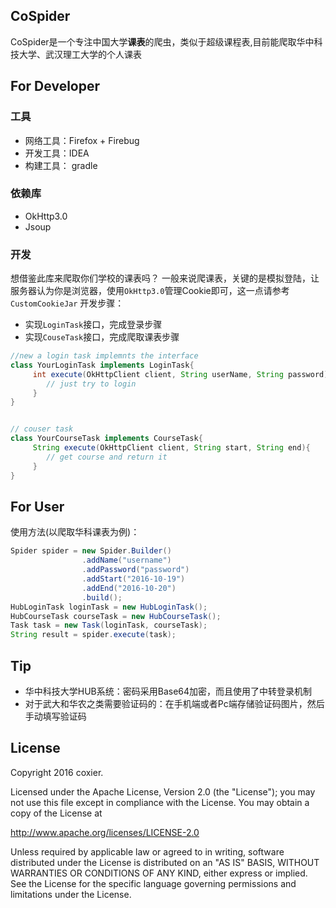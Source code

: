 ## CoSpider
CoSpider是一个专注中国大学**课表**的爬虫，类似于超级课程表,目前能爬取华中科技大学、武汉理工大学的个人课表

## For  Developer

### 工具
- 网络工具：Firefox + Firebug
- 开发工具：IDEA
- 构建工具： gradle

### 依赖库
- OkHttp3.0
- Jsoup

### 开发
想借鉴此库来爬取你们学校的课表吗？
一般来说爬课表，关键的是模拟登陆，让服务器认为你是浏览器，使用`OkHttp3.0`管理Cookie即可，这一点请参考
`CustomCookieJar`
开发步骤：

- 实现`LoginTask`接口，完成登录步骤
- 实现`CouseTask`接口，完成爬取课表步骤

```java
//new a login task implemnts the interface
class YourLoginTask implements LoginTask{
     int execute(OkHttpClient client, String userName, String password){
        // just try to login
     }
}


// couser task
class YourCourseTask implements CourseTask{
     String execute(OkHttpClient client, String start, String end){
        // get course and return it
     }
}

```

## For User
使用方法(以爬取华科课表为例)：

```java
Spider spider = new Spider.Builder()
                .addName("username")
                .addPassword("password")
                .addStart("2016-10-19")
                .addEnd("2016-10-20")
                .build();
HubLoginTask loginTask = new HubLoginTask();
HubCourseTask courseTask = new HubCourseTask();
Task task = new Task(loginTask, courseTask);
String result = spider.execute(task);
```

## Tip
* 华中科技大学HUB系统：密码采用Base64加密，而且使用了中转登录机制
* 对于武大和华农之类需要验证码的：在手机端或者Pc端存储验证码图片，然后手动填写验证码

## License
Copyright 2016 coxier.

Licensed under the Apache License, Version 2.0 (the "License");
you may not use this file except in compliance with the License.
You may obtain a copy of the License at

   http://www.apache.org/licenses/LICENSE-2.0

Unless required by applicable law or agreed to in writing, software
distributed under the License is distributed on an "AS IS" BASIS,
WITHOUT WARRANTIES OR CONDITIONS OF ANY KIND, either express or implied.
See the License for the specific language governing permissions and
limitations under the License.